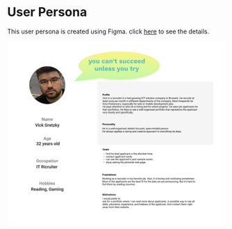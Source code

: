 # User Persona

This user persona is created using Figma.
click [here](https://www.figma.com/file/Qdq88wom0ZKoWydviGqUUz/Persona?node-id=4%3A9) to see the details.

![user persona](/planning/persona.png)

